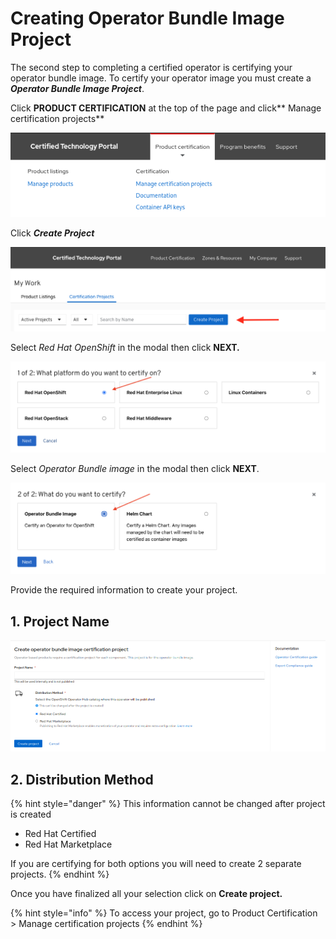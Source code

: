 # Creating Operator Bundle Image Project



The second step to completing a certified operator is certifying your operator bundle image. To certify your operator image you must create a _**Operator Bundle Image Project**_.&#x20;

Click **PRODUCT CERTIFICATION** at the top of the page and click** Manage certification projects**

![](../../.gitbook/assets/screenshot1.png)

Click _**Create Project**_&#x20;

![](../../.gitbook/assets/screen-shot-2021-04-26-at-3.31.41-pm.png)

Select _Red Hat OpenShift_ in the modal then click **NEXT.**‌

![](../../.gitbook/assets/screen-shot-2021-07-07-at-10.51.55-am.png)

Select _Operator Bundle image_ in the modal then click **NEXT**.‌

![](../../.gitbook/assets/screen-shot-2021-07-07-at-10.50.33-am.png)

Provide the required information to create your project.

## 1. Project Name

![](../../.gitbook/assets/screenshot2.png)

## 2. Distribution Method

{% hint style="danger" %}
This information cannot be changed after project is created

* Red Hat Certified&#x20;
* Red Hat Marketplace

If you are certifying for both options you will need to create 2 separate projects.&#x20;
{% endhint %}

Once you have finalized all your selection click on **Create project.**

{% hint style="info" %}
To access your project, go to Product Certification > Manage certification projects&#x20;
{% endhint %}

